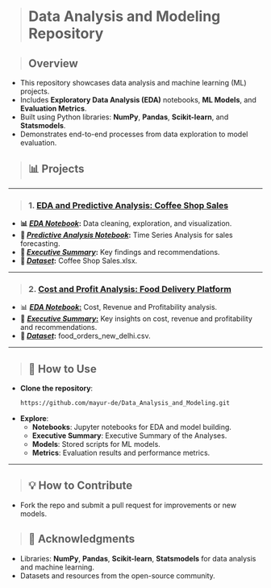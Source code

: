 > # **Data Analysis and Modeling Repository**

> ## **Overview**
- This repository showcases data analysis and machine learning (ML) projects.
- Includes **Exploratory Data Analysis (EDA)** notebooks, **ML Models**, and **Evaluation Metrics**.
- Built using Python libraries: **NumPy**, **Pandas**, **Scikit-learn**, and **Statsmodels**.
- Demonstrates end-to-end processes from data exploration to model evaluation.

> ## **📊 Projects**

---

> ### 1. [**EDA and Predictive Analysis: Coffee Shop Sales**](https://github.com/mayur-de/Data_Analysis_and_Modeling/tree/d72043d7dd34f4a845285f296844dfcaf542cbe3/EDA%20and%20Predictive%20Analysis-%20Coffee%20Shop%20Sales)

- **📊 [**_EDA Notebook_**](https://github.com/mayur-de/Data_Analysis_and_Modeling/blob/18b1faf14195c4cb1515476de57e312150714d2d/EDA%20-%20Coffee%20Shop%20Sales/Exploratory%20Data%20Analysis%20-%20Coffee%20Shop%20Sales.ipynb):** Data cleaning, exploration, and visualization.  
- **🔮 [**_Predictive Analysis Notebook_**](https://github.com/mayur-de/Data_Analysis_and_Modeling/blob/d72043d7dd34f4a845285f296844dfcaf542cbe3/EDA%20and%20Predictive%20Analysis-%20Coffee%20Shop%20Sales/Predictive%20Analysis%20-%20Coffee%20Shop%20Sales.ipynb):** Time Series Analysis for sales forecasting.  
- **📝 [**_Executive Summary_**](https://github.com/mayur-de/Data_Analysis_and_Modeling/blob/406272a071c35100437e3b226b51dd4d9162bf83/EDA%20-%20Coffee%20Shop%20Sales/Executive%20Summary%20-%20Maven%20Roasters.pdf):** Key findings and recommendations.  
- **📂 [**_Dataset_**](https://github.com/mayur-de/Data_Analysis_and_Modeling/blob/32e2ae9f581d1ac7a645bd20fe5b55def181c732/Datasets/Coffee%20Shop%20Sales.xlsx):** Coffee Shop Sales.xlsx.  

---

> ### 2. [**Cost and Profit Analysis: Food Delivery Platform**](https://github.com/mayur-de/Data_Analysis_and_Modeling/tree/ae4ead7a0326df3eac48b55a26140b7952bf9f26/Cost%20and%20Profit%20Analysis%20-%20Food%20Delivery%20Platform)
- 📊 [**_EDA Notebook_:**](https://github.com/mayur-de/Data_Analysis_and_Modeling/blob/c4190584b2b83c6170dbe3f28ef0eb42617db043/Cost%20and%20Profit%20Analysis%20-%20Food%20Delivery%20Platform/Food%20Delivery%20-%20Cost%20and%20Profitability.ipynb) Cost, Revenue and Profitability analysis.  
- 📝 [**_Executive Summary_:**](https://github.com/mayur-de/Data_Analysis_and_Modeling/blob/c4190584b2b83c6170dbe3f28ef0eb42617db043/Cost%20and%20Profit%20Analysis%20-%20Food%20Delivery%20Platform/Executive%20Summary%20-%20Cost%20and%20Profit%20Analysis%20(Food%20Delivery%20Platform).pdf) Key insights on cost, revenue and profitability and recommendations. 
- **📂 [**_Dataset_**](https://github.com/mayur-de/Data_Analysis_and_Modeling/blob/c4190584b2b83c6170dbe3f28ef0eb42617db043/Datasets/food_orders_new_delhi.csv):** food_orders_new_delhi.csv.
---

> ## **🚀 How to Use**
- **Clone the repository**:
  ```bash
  https://github.com/mayur-de/Data_Analysis_and_Modeling.git
  ```
- **Explore**:
  - **Notebooks**: Jupyter notebooks for EDA and model building.
  - **Executive Summary**: Executive Summary of the Analyses.
  - **Models**: Stored scripts for ML models.
  - **Metrics**: Evaluation results and performance metrics.

---

> ## **💡 How to Contribute**
- Fork the repo and submit a pull request for improvements or new models.

> ## **🎉 Acknowledgments**
- Libraries: **NumPy**, **Pandas**, **Scikit-learn**, **Statsmodels** for data analysis and machine learning.
- Datasets and resources from the open-source community.
